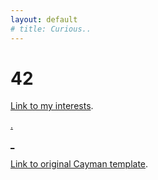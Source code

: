 ```yaml
---
layout: default
# title: Curious..
---
```

# 42


[Link to my interests](./interests.html).

[.](./MLMLML.html)

[_](./WIP.html)

[Link to original Cayman template](./original-template.html).

